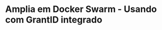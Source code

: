 ﻿# Amplia em Docker Swarm - Usando com GrantID integrado

<!-- link to version in English -->
<div data-alt-locales="en-us"></div>

